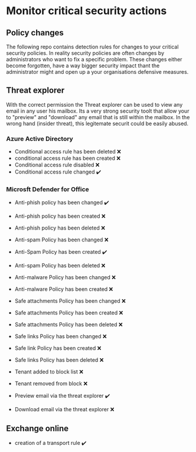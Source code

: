# Monitor critical security actions 

## Policy changes
The following repo contains detection rules for changes to your critical security policies. 
In reality security policies are often changes by administrators who want to fix a specific problem.
These changes either become forgotten, have a way bigger security impact thant the administrator might and open up a your organisations defensive measures.

## Threat explorer
With the correct permission the Threat explorer can be used to view any email in any user his mailbox. 
Its a very strong security toolt that allow your to "preview" and "download" any email that is still within the mailbox. 
In the wrong hand (insider threat), this legitemate securit could be easily abused. 


### Azure Active Directory
- Conditional access rule has been deleted :x:
- conditional access rule has been created :x:
- Conditional access rule disabled :x:
- Conditional access rule changed :heavy_check_mark:

### Microsft Defender for Office
- Anti-phish policy has been changed :heavy_check_mark:
- Anti-phish policy has been created :x:
- Anti-phish policy has been deleted :x:
- Anti-spam Policy has been changed :x:
- Anti-Spam Policy has been created :heavy_check_mark:
- Anti-spam Policy has been deleted :x:
- Anti-malware Policy has been changed :x:
- Anti-malware Policy has been created :x:
- Safe attachments Policy has been changed :x:
- Safe attachments Policy has been created :x:
- Safe attachments Policy has been deleted :x:
- Safe links Policy has been changed :x:
- Safe link Policy has been created :x:
- Safe links Policy has been deleted :x:
- Tenant added to block list :x:
- Tenant removed from block :x:

- Preview email via the threat explorer :heavy_check_mark:
- Download email via the threat explorer :x:

## Exchange online
- creation of a transport rule :heavy_check_mark:



